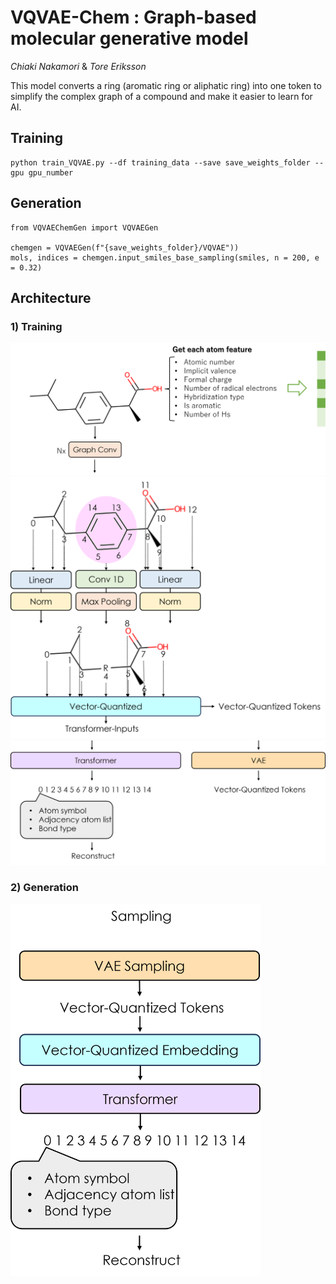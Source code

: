 # VQVAE-Chem : Graph-based molecular generative model

*Chiaki Nakamori* & *Tore Eriksson*

This model converts a ring (aromatic ring or aliphatic ring) into one token to simplify the complex graph of a compound and make it easier to learn for AI. 

## Training
```
python train_VQVAE.py --df training_data --save save_weights_folder --gpu gpu_number  
```

## Generation
```
from VQVAEChemGen import VQVAEGen

chemgen = VQVAEGen(f"{save_weights_folder}/VQVAE"))
mols, indices = chemgen.input_smiles_base_sampling(smiles, n = 200, e = 0.32)
```

## Architecture
### 1) Training
<img src="VQVAE_Image/GraphConv.png" width=800>
<img src="VQVAE_Image/Vector-Quantized.png" width=720>
<img src="VQVAE_Image/Reconstruct.png" width=800>

### 2) Generation
<img src="VQVAE_Image/Sampling.png" width=400>
